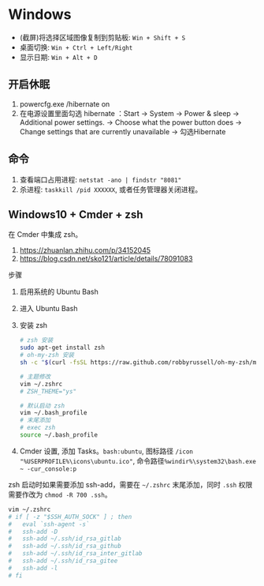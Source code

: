 # Windows

- (截屏)将选择区域图像复制到剪贴板: `Win + Shift + S`
- 桌面切换: `Win + Ctrl + Left/Right`
- 显示日期: `Win + Alt + D`

## 开启休眠

1. powercfg.exe /hibernate on
2. 在电源设置里面勾选 hibernate ：Start -> System -> Power & sleep -> Additional power settings. -> Choose what the power button does -> Change settings that are currently unavailable -> 勾选Hibernate

## 命令

1. 查看端口占用进程: `netstat -ano | findstr "8081"`
2. 杀进程: `taskkill /pid XXXXXX`, 或者任务管理器关闭进程。

## Windows10 + Cmder + zsh

在 Cmder 中集成 zsh。

1. <https://zhuanlan.zhihu.com/p/34152045>
2. <https://blog.csdn.net/sko121/article/details/78091083>

步骤

1. 启用系统的 Ubuntu Bash
2. 进入 Ubuntu Bash
3. 安装 zsh

    ```bash
    # zsh 安装
    sudo apt-get install zsh
    # oh-my-zsh 安装
    sh -c "$(curl -fsSL https://raw.github.com/robbyrussell/oh-my-zsh/master/tools/install.sh)"

    # 主题修改
    vim ~/.zshrc
    # ZSH_THEME="ys"

    # 默认启动 zsh
    vim ~/.bash_profile
    # 末尾添加
    # exec zsh
    source ~/.bash_profile
    ```

4. Cmder 设置, 添加 Tasks。`bash:ubuntu`, 图标路径 `/icon "%USERPROFILE%\icons\ubuntu.ico"`, 命令路径`%windir%\system32\bash.exe ~ -cur_console:p`

zsh 启动时如果需要添加 ssh-add，需要在 `~/.zshrc` 末尾添加，同时 `.ssh` 权限需要作改为 `chmod -R 700 .ssh`。

```bash
vim ~/.zshrc
# if [ -z "$SSH_AUTH_SOCK" ] ; then
#   eval `ssh-agent -s`
#   ssh-add -D
#   ssh-add ~/.ssh/id_rsa_gitlab
#   ssh-add ~/.ssh/id_rsa_github
#   ssh-add ~/.ssh/id_rsa_inter_gitlab
#   ssh-add ~/.ssh/id_rsa_gitee
#   ssh-add -l
# fi
```
